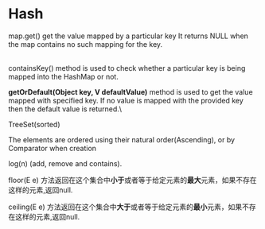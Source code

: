 # Hash

map.get() get the value mapped by a particular key It returns NULL when the map contains no such mapping for the key.

\
containsKey() method is used to check whether a particular key is being mapped into the HashMap or not.



&#x20;**getOrDefault(Object key, V defaultValue)** method is used to get the value mapped with specified key. If no value is mapped with the provided key then the default value is returned.\


TreeSet(sorted)&#x20;

The elements are ordered using their natural order(Ascending), or by Comparator when creation

log(n) (add, remove and contains).

floor(E e) 方法返回在这个集合中**小于**或者等于给定元素的**最大**元素，如果不存在这样的元素,返回null.

ceiling(E e) 方法返回在这个集合中**大于**或者等于给定元素的**最小**元素，如果不存在这样的元素,返回null.

